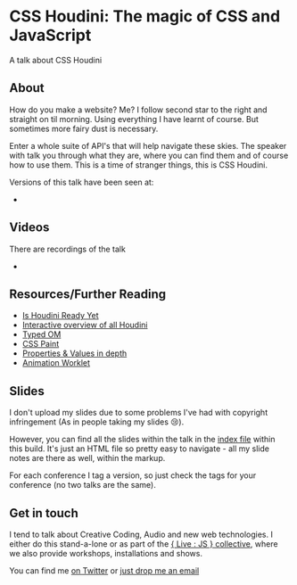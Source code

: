 # CSS Houdini: The magic of CSS and JavaScript

A talk about CSS Houdini

## About

How do you make a website? Me? I follow second star to the right and straight on til morning. Using everything I have learnt of course. But sometimes more fairy dust is necessary.

Enter a whole suite of API's that will help navigate these skies. The speaker with talk you through what they are, where you can find them and of course how to use them. This is a time of stranger things, this is CSS Houdini.

Versions of this talk have been seen at:

- []()

## Videos

There are recordings of the talk

- []()

## Resources/Further Reading

- [Is Houdini Ready Yet](https://ishoudinireadyyet.com/)
- [Interactive overview of all Houdini](https://houdini.glitch.me/)
- [Typed OM](https://developers.google.com/web/updates/2018/03/cssom)
- [CSS Paint](https://css-tricks.com/the-css-paint-api/)
- [Properties & Values in depth](https://bobrov.dev/blog/css-custom-properties-in-depth/)
- [Animation Worklet](https://developers.google.com/web/updates/2018/10/animation-worklet)

## Slides

I don't upload my slides due to some problems I've had with copyright infringement (As in people taking my slides 😢).

However, you can find all the slides within the talk in the [index file](https://github.com/Rumyra/Talk_Houdini/blob/master/index.html) within this build. It's just an HTML file so pretty easy to navigate - all my slide notes are there as well, within the markup.

For each conference I tag a version, so just check the tags for your conference (no two talks are the same).


## Get in touch

I tend to talk about Creative Coding, Audio and new web technologies. I either do this stand-a-lone or as part of the [{ Live : JS } collective](http://livejs.network/), where we also provide workshops, installations and shows.

You can find me [on Twitter](https://twitter.com/Rumyra) or [just drop me an email](mailto:sayhello@ruthjohn.com)




